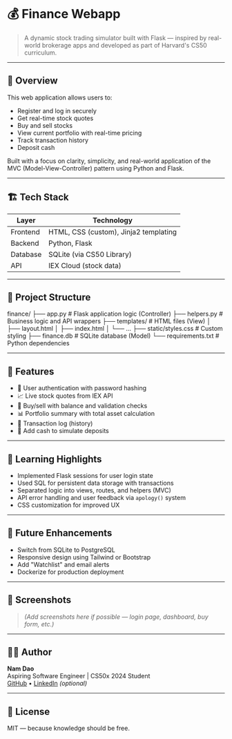 # 💰 Finance Webapp

> A dynamic stock trading simulator built with Flask — inspired by real-world brokerage apps and developed as part of Harvard's CS50 curriculum.

---

## 🧠 Overview

This web application allows users to:

- Register and log in securely
- Get real-time stock quotes
- Buy and sell stocks
- View current portfolio with real-time pricing
- Track transaction history
- Deposit cash

Built with a focus on clarity, simplicity, and real-world application of the MVC (Model-View-Controller) pattern using Python and Flask.

---

## 🏗️ Tech Stack

| Layer      | Technology          |
|------------|---------------------|
| Frontend   | HTML, CSS (custom), Jinja2 templating |
| Backend    | Python, Flask       |
| Database   | SQLite (via CS50 Library) |
| API        | IEX Cloud (stock data) |

---

## 🧭 Project Structure

finance/
├── app.py               # Flask application logic (Controller)
├── helpers.py           # Business logic and API wrappers
├── templates/           # HTML files (View)
│   ├── layout.html
│   ├── index.html
│   └── …
├── static/styles.css    # Custom styling
├── finance.db           # SQLite database (Model)
└── requirements.txt     # Python dependencies

---

## 🚀 Features

- 🔐 User authentication with password hashing
- 📈 Live stock quotes from IEX API
- 🛒 Buy/sell with balance and validation checks
- 📊 Portfolio summary with total asset calculation
- 📜 Transaction log (history)
- 💸 Add cash to simulate deposits

---

## 🧠 Learning Highlights

- Implemented Flask sessions for user login state
- Used SQL for persistent data storage with transactions
- Separated logic into views, routes, and helpers (MVC)
- API error handling and user feedback via `apology()` system
- CSS customization for improved UX

---

## 🚧 Future Enhancements

- Switch from SQLite to PostgreSQL
- Responsive design using Tailwind or Bootstrap
- Add "Watchlist" and email alerts
- Dockerize for production deployment

---

## 📸 Screenshots

> *(Add screenshots here if possible — login page, dashboard, buy form, etc.)*

---

## 🧑‍💻 Author

**Nam Dao**  
Aspiring Software Engineer | CS50x 2024 Student  
[GitHub](https://github.com/dvpnam) • [LinkedIn](#) *(optional)*

---

## 📜 License

MIT — because knowledge should be free.
